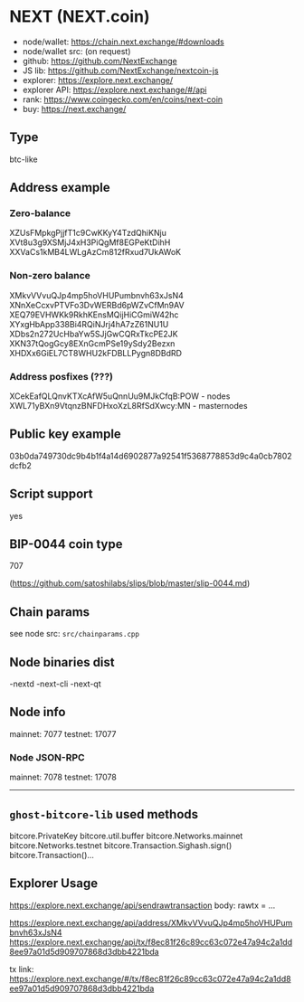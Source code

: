 # NEXT (NEXT.coin)

- node/wallet: https://chain.next.exchange/#downloads
- node/wallet src: (on request)
- github: https://github.com/NextExchange
- JS lib: https://github.com/NextExchange/nextcoin-js
- explorer: https://explore.next.exchange/
- explorer API: https://explore.next.exchange/#/api
- rank: https://www.coingecko.com/en/coins/next-coin
- buy: https://next.exchange/


## Type

btc-like


## Address example

### Zero-balance

XZUsFMpkgPjjfT1c9CwKKyY4TzdQhiKNju
XVt8u3g9XSMjJ4xH3PiQgMf8EGPeKtDihH
XXVaCs1kMB4LWLgAzCm812fRxud7UkAWoK

### Non-zero balance

XMkvVVvuQJp4mp5hoVHUPumbnvh63xJsN4
XNnXeCcxvPTVFo3DvWERBd6pWZvCfMn9AV
XEQ79EVHWKk9RkhKEnsMQijHiCGmiW42hc
XYxgHbApp338Bi4RQiNJrj4hA7zZ61NU1U
XDbs2n272UcHbaYw5SJjGwCQRxTkcPE2JK
XKN37tQogGcy8EXnGcmPSe19ySdy2Bezxn
XHDXx6GiEL7CT8WHU2kFDBLLPygn8DBdRD


### Address posfixes (???)
XCekEafQLQnvKTXcAfW5uQnnUu9MJkCfqB:POW - nodes
XWL71yBXn9VtqnzBNFDHxoXzL8RfSdXwcy:MN - masternodes


## Public key example

03b0da749730dc9b4b1f4a14d6902877a92541f5368778853d9c4a0cb7802dcfb2


## Script support

yes


## BIP-0044 coin type

707

(https://github.com/satoshilabs/slips/blob/master/slip-0044.md)


## Chain params

see node src: `src/chainparams.cpp`


## Node binaries dist

-nextd
-next-cli
-next-qt


## Node info

mainnet: 7077
testnet: 17077

### Node JSON-RPC

mainnet: 7078
testnet: 17078

----

## `ghost-bitcore-lib` used methods

bitcore.PrivateKey
bitcore.util.buffer
bitcore.Networks.mainnet
bitcore.Networks.testnet
bitcore.Transaction.Sighash.sign()
bitcore.Transaction()...

## Explorer Usage

https://explore.next.exchange/api/sendrawtransaction
body: rawtx = ...

https://explore.next.exchange/api/address/XMkvVVvuQJp4mp5hoVHUPumbnvh63xJsN4
https://explore.next.exchange/api/tx/f8ec81f26c89cc63c072e47a94c2a1dd8ee97a01d5d909707868d3dbb4221bda

tx link: https://explore.next.exchange/#/tx/f8ec81f26c89cc63c072e47a94c2a1dd8ee97a01d5d909707868d3dbb4221bda